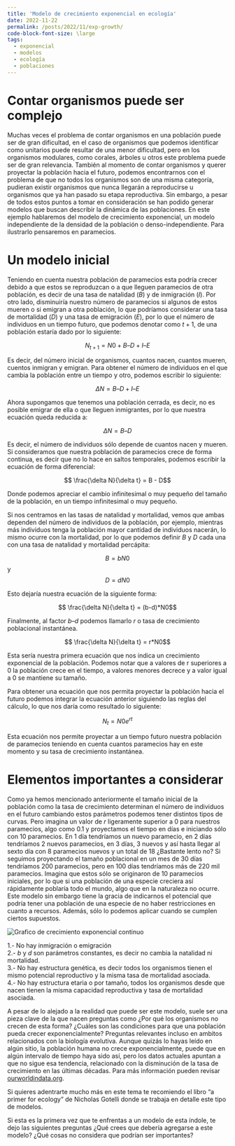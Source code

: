 ```yaml
---
title: 'Modelo de crecimiento exponencial en ecología'
date: 2022-11-22
permalink: /posts/2022/11/exp-growth/
code-block-font-size: \large
tags:
  - exponencial
  - modelos
  - ecología
  - poblaciones
---
```


# Contar organismos puede ser complejo

Muchas veces el problema de contar organismos en una población puede ser de gran dificultad, en el caso de organismos que podemos identificar como unitarios puede resultar de una menor dificultad, pero en los organismos modulares, como corales, árboles u otros este problema puede ser de gran relevancia.
También al momento de contar organismos y querer proyectar la población hacia el futuro, podemos encontrarnos con el problema de que no todos los organismos son de una misma categoría, pudieran existir organismos que nunca llegarán a reproducirse u organismos que ya han pasado su etapa reproductiva.
Sin embargo, a pesar de todos estos puntos a tomar en consideración se han podido generar modelos que buscan describir la dinámica de las poblaciones. En este ejemplo hablaremos del modelo de crecimiento exponencial, un modelo independiente de la densidad de la población o denso-independiente. Para ilustrarlo pensaremos en paramecios. 

# Un modelo inicial

Teniendo en cuenta nuestra población de paramecios esta podría crecer debido a que estos se reproduzcan o a que lleguen paramecios de otra población, es decir de una tasa de natalidad ($B$) y de inmigración ($I$). Por otro lado, disminuiría nuestro número de paramecios si algunos de estos mueren o si emigran a otra población, lo que podríamos considerar una tasa de mortalidad ($D$) y una tasa de emigración ($E$), por lo que el número de individuos en un tiempo futuro, que podemos denotar como $t+1$, de una población estaría dado por lo siguiente:

$$N_{t+1} = N0 + B – D + I – E$$

Es decir, del número inicial de organismos, cuantos nacen, cuantos mueren, cuentos inmigran y emigran. Para obtener el número de individuos en el que cambia la población entre un tiempo y otro, podemos escribir lo siguiente:

$$\Delta N = B – D + I – E$$

Ahora supongamos que tenemos una población cerrada, es decir, no es posible emigrar de ella o que lleguen inmigrantes, por lo que nuestra ecuación queda reducida a:

$$\Delta N = B – D$$

Es decir, el número de individuos sólo depende de cuantos nacen y mueren.
Si consideramos que nuestra población de paramecios crece de forma continua, es decir que no lo hace en saltos temporales, podemos escribir la ecuación de forma diferencial:

$$ \frac{\delta N}{\delta t} = B - D$$

Donde podemos apreciar el cambio infinitesimal o muy pequeño del tamaño de la población, en un tiempo infinitesimal o muy pequeño.

Si nos centramos en las tasas de natalidad y mortalidad, vemos que ambas dependen del número de individuos de la población, por ejemplo, mientras más individuos tenga la población mayor cantidad de individuos nacerán, lo mismo ocurre con la mortalidad, por lo que podemos definir $B$ y $D$ cada una con una tasa de natalidad y mortalidad percápita:

$$B = bN0$$
y
$$D = dN0$$

Esto dejaría nuestra ecuación de la siguiente forma:

$$ \frac{\delta N}{\delta t} = (b-d)*N0$$

Finalmente, al factor $b – d$ podemos llamarlo $r$ o tasa de crecimiento poblacional instantánea.

$$ \frac{\delta N}{\delta t} = r*N0$$

Esta sería nuestra primera ecuación que nos indica un crecimiento exponencial de la población. Podemos notar que a valores de r superiores a 0 la población crece en el tiempo, a valores menores decrece y a valor igual a 0 se mantiene su tamaño.

Para obtener una ecuación que nos permita proyectar la población hacia el futuro podemos integrar la ecuación anterior siguiendo las reglas del cálculo, lo que nos daría como resultado lo siguiente:

$$N_{t} = N0e^{rt}$$

Esta ecuación nos permite proyectar a un tiempo futuro nuestra población de paramecios teniendo en cuenta cuantos paramecios hay en este momento y su tasa de crecimiento instantánea.

# Elementos importantes a considerar
Como ya hemos mencionado anteriormente el tamaño inicial de la población como la tasa de crecimiento determinan el número de individuos en el futuro cambiando estos parámetros podemos tener distintos tipos de curvas. Pero imagina un valor de $r$ ligeramente superior a 0 para nuestros paramecios, algo como 0.1 y proyectamos el tiempo en días e iniciando sólo con 10 paramecios. En 1 día tendríamos un nuevo paramecio, en 2 días tendríamos 2 nuevos paramecios, en 3 días, 3 nuevos y así hasta llegar al sexto día con 8 paramecios nuevos y un total de 18 ¿Bastante lento no? Si seguimos proyectando el tamaño poblacional en un mes de 30 días tendríamos 200 paramecios, pero en 100 días tendríamos más de 220 mil paramecios. Imagina que estos sólo se originaron de 10 paramecios iniciales, por lo que si una población de una especie creciera así rápidamente poblaría todo el mundo, algo que en la naturaleza no ocurre. Este modelo sin embargo tiene la gracia de indicarnos el potencial que podría tener una población de una especie de no haber restricciones en cuanto a recursos. Además, sólo lo podemos aplicar cuando se cumplen ciertos supuestos.

<img src="https://jorgecortes-m.github.io/images/exp_gro_cont.jpeg" alt="Grafico de crecimiento exponencial continuo">

1.- No hay inmigración o emigración <br>
2.- $b$ y $d$ son parámetros constantes, es decir no cambia la natalidad ni mortalidad. <br>
3.- No hay estructura genética, es decir todos los organismos tienen el mismo potencial reproductivo y la misma tasa de mortalidad asociada. <br>
4.- No hay estructura etaria o por tamaño, todos los organismos desde que nacen tienen la misma capacidad reproductiva y tasa de mortalidad asociada. <br>

A pesar de lo alejado a la realidad que puede ser este modelo, suele ser una pieza clave de la que nacen preguntas como ¿Por qué los organismos no crecen de esta forma? ¿Cuáles son las condiciones para que una población pueda crecer exponencialmente? Preguntas relevantes incluso en ambitos relacionados con la biología evolutiva.
Aunque quizás lo hayas leído en algún sitio, la población humana no crece exponencialmente, puede que en algún intervalo de tiempo haya sido así, pero los datos actuales apuntan a que no sigue esa tendencia, relacionado con la disminución de la tasa de crecimiento en las últimas décadas. Para más información pueden revisar [ourworldindata.org](https://ourworldindata.org/world-population-growth).

Si quieres adentrarte mucho más en este tema te recomiendo el libro “a primer for ecology” de Nicholas Gotelli donde se trabaja en detalle este tipo de modelos.

Si esta es la primera vez que te enfrentas a un modelo de esta índole, te dejo las siguientes preguntas ¿Qué crees que debería agregarse a este modelo? ¿Qué cosas no considera que podrían ser importantes? 